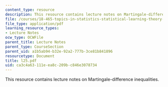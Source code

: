 ```yaml
---
content_type: resource
description: This resource contains lecture notes on Martingale-difference inequalities.
file: /courses/18-465-topics-in-statistics-statistical-learning-theory-spring-2007/ca3c4a63111eea8c209bc846e3078734_l25.pdf
file_type: application/pdf
learning_resource_types:
- Lecture Notes
ocw_type: OCWFile
parent_title: Lecture Notes
parent_type: CourseSection
parent_uid: a1b5ab94-b32e-92a2-777b-3ce81b841896
resourcetype: Document
title: l25.pdf
uid: ca3c4a63-111e-ea8c-209b-c846e3078734
---
```

This resource contains lecture notes on Martingale-difference inequalities.

